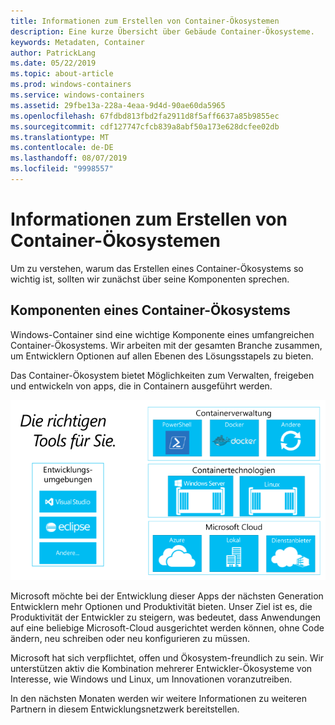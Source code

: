 ```yaml
---
title: Informationen zum Erstellen von Container-Ökosystemen
description: Eine kurze Übersicht über Gebäude Container-Ökosysteme.
keywords: Metadaten, Container
author: PatrickLang
ms.date: 05/22/2019
ms.topic: about-article
ms.prod: windows-containers
ms.service: windows-containers
ms.assetid: 29fbe13a-228a-4eaa-9d4d-90ae60da5965
ms.openlocfilehash: 67fdbd813fbd2fa2911d8f5aff6637a85b9855ec
ms.sourcegitcommit: cdf127747cfcb839a8abf50a173e628dcfee02db
ms.translationtype: MT
ms.contentlocale: de-DE
ms.lasthandoff: 08/07/2019
ms.locfileid: "9998557"
---
```

# <a name="about-building-container-ecosystems"></a>Informationen zum Erstellen von Container-Ökosystemen

Um zu verstehen, warum das Erstellen eines Container-Ökosystems so wichtig ist, sollten wir zunächst über seine Komponenten sprechen.

## <a name="components-of-a-container-ecosystem"></a>Komponenten eines Container-Ökosystems

Windows-Container sind eine wichtige Komponente eines umfangreichen Container-Ökosystems. Wir arbeiten mit der gesamten Branche zusammen, um Entwicklern Optionen auf allen Ebenen des Lösungsstapels zu bieten.

Das Container-Ökosystem bietet Möglichkeiten zum Verwalten, freigeben und entwickeln von apps, die in Containern ausgeführt werden.

![](media/containerEcosystem.png)

Microsoft möchte bei der Entwicklung dieser Apps der nächsten Generation Entwicklern mehr Optionen und Produktivität bieten. Unser Ziel ist es, die Produktivität der Entwickler zu steigern, was bedeutet, dass Anwendungen auf eine beliebige Microsoft-Cloud ausgerichtet werden können, ohne Code ändern, neu schreiben oder neu konfigurieren zu müssen.

Microsoft hat sich verpflichtet, offen und Ökosystem-freundlich zu sein. Wir unterstützen aktiv die Kombination mehrerer Entwickler-Ökosysteme von Interesse, wie Windows und Linux, um Innovationen voranzutreiben.

In den nächsten Monaten werden wir weitere Informationen zu weiteren Partnern in diesem Entwicklungsnetzwerk bereitstellen.